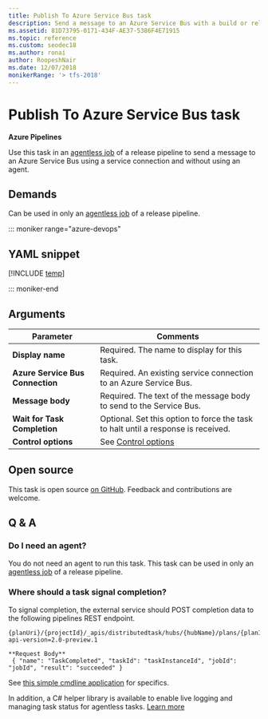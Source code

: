 ```yaml
---
title: Publish To Azure Service Bus task 
description: Send a message to an Azure Service Bus with a build or release pipeline in Azure Pipelines and TFS
ms.assetid: 81D73795-0171-434F-AE37-5386F4E71915
ms.topic: reference
ms.custom: seodec18
ms.author: ronai
author: RoopeshNair
ms.date: 12/07/2018
monikerRange: '> tfs-2018'
---
```


# Publish To Azure Service Bus task

**Azure Pipelines**

Use this task in an [agentless job](../../process/phases.md#server-jobs) of a release pipeline to send a message to an Azure Service Bus using a service connection and without using an agent.

## Demands

Can be used in only an [agentless job](../../process/phases.md#server-jobs) of a release pipeline.

::: moniker range="azure-devops"

## YAML snippet

[!INCLUDE [temp](../includes/yaml/PublishToAzureServiceBusV1.md)]

::: moniker-end

## Arguments

| Parameter                        | Comments                                                                          |
| -------------------------------- | --------------------------------------------------------------------------------- |
| **Display name**                 | Required. The name to display for this task.                                      |
| **Azure Service Bus Connection** | Required. An existing service connection to an Azure Service Bus.                 |
| **Message body**                 | Required. The text of the message body to send to the Service Bus.                |
| **Wait for Task Completion**     | Optional. Set this option to force the task to halt until a response is received. |
| **Control options**              | See [Control options](../../process/tasks.md#controloptions)                      |

## Open source

This task is open source [on GitHub](https://github.com/Microsoft/azure-pipelines-tasks/tree/master/Tasks/PublishToAzureServiceBusV1). Feedback and contributions are welcome.

## Q & A

### Do I need an agent?

You do not need an agent to run this task. This task can be used in only an [agentless job](../../process/phases.md#server-jobs) of a release pipeline.

### Where should a task signal completion?

To signal completion, the external service should POST completion data to the following pipelines REST endpoint.

```
{planUri}/{projectId}/_apis/distributedtask/hubs/{hubName}/plans/{planId}/events?api-version=2.0-preview.1

**Request Body**
 { "name": "TaskCompleted", "taskId": "taskInstanceId", "jobId": "jobId", "result": "succeeded" }
```

See [this simple cmdline application](https://github.com/Microsoft/azure-pipelines-extensions/tree/master/ServerTaskHelper/HttpRequestSampleWithoutHandler) for specifics.

In addition, a C# helper library is available to enable live logging and managing task status for agentless tasks. [Learn more](https://blogs.msdn.microsoft.com/aseemb/2017/12/18/async-http-agentless-task/)
